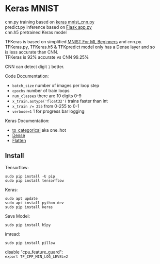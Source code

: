 # Keras MNIST

cnn.py training based on [keras mnist_cnn.py](https://github.com/fchollet/keras/blob/master/examples/mnist_cnn.py)  
predict.py inference based on [Flask app.py](https://github.com/llSourcell/how_to_deploy_a_keras_model_to_production/blob/master/app.py)  
cnn.h5 pretrained Keras model  

TFKeras is based on simplified [MNIST For ML Beginners](https://www.tensorflow.org/get_started/mnist/beginners#the_mnist_data) and cnn.py.  
TFKeras.py, TFKeras.h5 & TFKpredict model only has a Dense layer and so is less accurate than CNN.  
TFKeras is 92% accurate vs CNN 99.25%  

CNN can detect digit `1` better.

Code Documentation:  
* `batch_size` number of images per loop step
* `epochs` number of train loops
* `num_classes` there are 10 digits 0-9
* `x_train.astype('float32')` trains faster than int
* `x_train /= 255` from 0-255 to 0-1
* `verbose=1` 1 for progress bar logging

Keras Documentation:  
* [to_categorical](https://keras.io/utils/#to_categorical) aka one_hot
* [Dense](https://keras.io/layers/core/#dense)
* [Flatten](https://keras.io/layers/core/#flatten)

## Install
Tensorflow:
    
    sudo pip install -U pip  
    sudo pip install tensorflow 

Keras:  

    sudo apt update 
    sudo apt install python-dev 
    sudo pip install keras

Save Model:

    sudo pip install h5py

imread:

    sudo pip install pillow 

disable "cpu_feature_guard":  
`export TF_CPP_MIN_LOG_LEVEL=2`